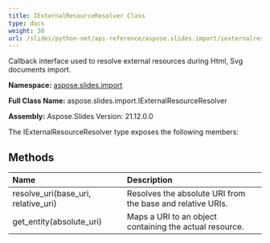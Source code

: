 ```yaml
---
title: IExternalResourceResolver Class
type: docs
weight: 30
url: /slides/python-net/api-reference/aspose.slides.import/iexternalresourceresolver/
---
```


Callback interface used to resolve external resources during Html, Svg documents import.

**Namespace:** [aspose.slides.import](/slides/python-net/api-reference/aspose.slides.import/)

**Full Class Name:** aspose.slides.import.IExternalResourceResolver

**Assembly:**  Aspose.Slides Version: 21.12.0.0

The IExternalResourceResolver type exposes the following members:
## **Methods**
|**Name**|**Description**|
| :- | :- |
|resolve_uri(base_uri, relative_uri)|Resolves the absolute URI from the base and relative URIs.|
|get_entity(absolute_uri)|Maps a URI to an object containing the actual resource.|
